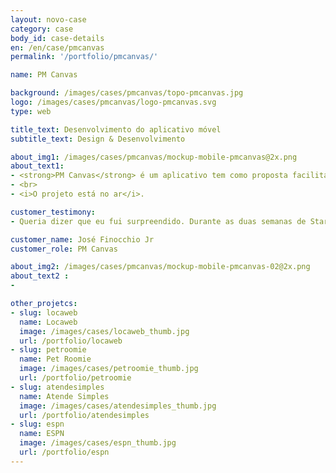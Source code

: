 ```yaml
---
layout: novo-case
category: case
body_id: case-details
en: /en/case/pmcanvas
permalink: '/portfolio/pmcanvas/'

name: PM Canvas

background: /images/cases/pmcanvas/topo-pmcanvas.jpg
logo: /images/cases/pmcanvas/logo-pmcanvas.svg
type: web

title_text: Desenvolvimento do aplicativo móvel
subtitle_text: Design & Desenvolvimento

about_img1: /images/cases/pmcanvas/mockup-mobile-pmcanvas@2x.png
about_text1:
- <strong>PM Canvas</strong> é um aplicativo tem como proposta facilitar a nova tendência de criação colaborativa para projetos de todos os portes. É possível elaborar planos em tempo real, independentemente da localização geográfica. Utilize a metodologia certa e o aplicativo certo para o projeto certo.
- <br>
- <i>O projeto está no ar</i>.

customer_testimony:
- Queria dizer que eu fui surpreendido. Durante as duas semanas de Startup Dev Mobile o time deu uma aula de gestão de projetos. Achamos que talvez o escopo estivesse grande demais, mas no fim deu tudo certo. E, além disso, entregaram uma coisa que para nós é muito importante, o fator 'Uau!' Hoje olho para o app e digo ‘Uau!

customer_name: José Finocchio Jr
customer_role: PM Canvas

about_img2: /images/cases/pmcanvas/mockup-mobile-pmcanvas-02@2x.png
about_text2 :
-

other_projetcs:
- slug: locaweb
  name: Locaweb
  image: /images/cases/locaweb_thumb.jpg
  url: /portfolio/locaweb
- slug: petroomie
  name: Pet Roomie
  image: /images/cases/petroomie_thumb.jpg
  url: /portfolio/petroomie
- slug: atendesimples
  name: Atende Simples
  image: /images/cases/atendesimples_thumb.jpg
  url: /portfolio/atendesimples
- slug: espn
  name: ESPN
  image: /images/cases/espn_thumb.jpg
  url: /portfolio/espn
---
```

